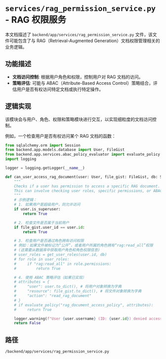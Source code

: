 # `services/rag_permission_service.py` - RAG 权限服务

本文档描述了 `backend/app/services/rag_permission_service.py` 文件，该文件可能包含了与 RAG（Retrieval-Augmented Generation）文档权限管理相关的业务逻辑。

## 功能描述
*   **文档访问控制**: 根据用户角色和权限，控制用户对 RAG 文档的访问。
*   **策略评估**: 可能与 ABAC（Attribute-Based Access Control）策略结合，评估用户是否有权访问特定文档或执行特定操作。

## 逻辑实现
该模块会与用户、角色、权限和策略模块进行交互，以实现细粒度的文档访问控制。

例如，一个检查用户是否有权访问某个 RAG 文档的函数：
```python
from sqlalchemy.orm import Session
from backend.app.models.database import User, FileGist
from backend.app.services.abac_policy_evaluator import evaluate_policy # 假设有ABAC策略评估器
import logging

logger = logging.getLogger(__name__)

def can_user_access_rag_document(user: User, file_gist: FileGist, db: Session) -> bool:
    """
    Checks if a user has permission to access a specific RAG document.
    This can involve checking user roles, specific permissions, or ABAC policies.
    """
    # 示例逻辑：
    # 1. 如果用户是超级用户，则允许访问
    if user.is_superuser:
        return True

    # 2. 检查文件是否属于当前用户
    if file_gist.user_id == user.id:
        return True

    # 3. 检查用户是否通过角色拥有访问权限
    # 例如：如果文件被标记为“公开”，或者用户所属的角色拥有“rag:read_all”权限
    # (这需要从数据库中获取用户角色和角色权限信息)
    # user_roles = get_user_roles(user.id, db)
    # for role in user_roles:
    #     if "rag:read_all" in role.permissions:
    #         return True

    # 4. 使用 ABAC 策略评估（如果已实现）
    # attributes = {
    #     "user": user.to_dict(), # 将用户对象转换为字典
    #     "resource": file_gist.to_dict(), # 将文件对象转换为字典
    #     "action": "read_rag_document"
    # }
    # if evaluate_policy("rag_document_access_policy", attributes):
    #     return True

    logger.warning(f"User {user.username} (ID: {user.id}) denied access to RAG document: {file_gist.filename} (ID: {file_gist.id})")
    return False
```

## 路径
`/backend/app/services/rag_permission_service.py`